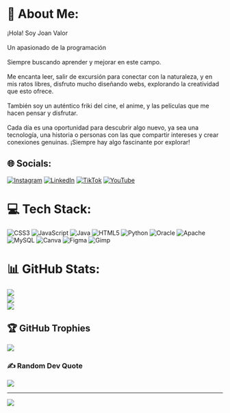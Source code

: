 # 💫 About Me:
¡Hola! Soy Joan Valor<br><br>Un apasionado de la programación<br><br>Siempre buscando aprender y mejorar en este campo. <br><br>Me encanta leer, salir de excursión para conectar con la naturaleza, y en mis ratos libres, disfruto mucho diseñando webs, explorando la creatividad que esto ofrece. <br><br>También soy un auténtico friki del cine, el anime, y las películas que me hacen pensar y disfrutar.<br><br>Cada día es una oportunidad para descubrir algo nuevo, ya sea una tecnología, una historia o personas con las que compartir intereses y crear conexiones genuinas. ¡Siempre hay algo fascinante por explorar!


## 🌐 Socials:
[![Instagram](https://img.shields.io/badge/Instagram-%23E4405F.svg?logo=Instagram&logoColor=white)](https://instagram.com/https://www.instagram.com/joan_valor/) [![LinkedIn](https://img.shields.io/badge/LinkedIn-%230077B5.svg?logo=linkedin&logoColor=white)](https://linkedin.com/in/https://www.linkedin.com/in/joanperezvalor/) [![TikTok](https://img.shields.io/badge/TikTok-%23000000.svg?logo=TikTok&logoColor=white)](https://tiktok.com/@https://www.tiktok.com/@joanvalor10) [![YouTube](https://img.shields.io/badge/YouTube-%23FF0000.svg?logo=YouTube&logoColor=white)](https://youtube.com/@https://www.youtube.com/@joanvalor) 

# 💻 Tech Stack:
![CSS3](https://img.shields.io/badge/css3-%231572B6.svg?style=for-the-badge&logo=css3&logoColor=white) ![JavaScript](https://img.shields.io/badge/javascript-%23323330.svg?style=for-the-badge&logo=javascript&logoColor=%23F7DF1E) ![Java](https://img.shields.io/badge/java-%23ED8B00.svg?style=for-the-badge&logo=openjdk&logoColor=white) ![HTML5](https://img.shields.io/badge/html5-%23E34F26.svg?style=for-the-badge&logo=html5&logoColor=white) ![Python](https://img.shields.io/badge/python-3670A0?style=for-the-badge&logo=python&logoColor=ffdd54) ![Oracle](https://img.shields.io/badge/Oracle-F80000?style=for-the-badge&logo=oracle&logoColor=white) ![Apache](https://img.shields.io/badge/apache-%23D42029.svg?style=for-the-badge&logo=apache&logoColor=white) ![MySQL](https://img.shields.io/badge/mysql-4479A1.svg?style=for-the-badge&logo=mysql&logoColor=white) ![Canva](https://img.shields.io/badge/Canva-%2300C4CC.svg?style=for-the-badge&logo=Canva&logoColor=white) ![Figma](https://img.shields.io/badge/figma-%23F24E1E.svg?style=for-the-badge&logo=figma&logoColor=white) ![Gimp](https://img.shields.io/badge/Gimp-657D8B?style=for-the-badge&logo=gimp&logoColor=FFFFFF)
# 📊 GitHub Stats:
![](https://github-readme-stats.vercel.app/api?username=JoanValorr&theme=dark&hide_border=false&include_all_commits=false&count_private=false)<br/>
![](https://github-readme-streak-stats.herokuapp.com/?user=JoanValorr&theme=dark&hide_border=false)<br/>
![](https://github-readme-stats.vercel.app/api/top-langs/?username=JoanValorr&theme=dark&hide_border=false&include_all_commits=false&count_private=false&layout=compact)

## 🏆 GitHub Trophies
![](https://github-profile-trophy.vercel.app/?username=JoanValorr&theme=radical&no-frame=false&no-bg=true&margin-w=4)

### ✍️ Random Dev Quote
![](https://quotes-github-readme.vercel.app/api?type=horizontal&theme=radical)

---
[![](https://visitcount.itsvg.in/api?id=JoanValorr&icon=0&color=0)](https://visitcount.itsvg.in)

<!-- Proudly created with GPRM ( https://gprm.itsvg.in ) -->
